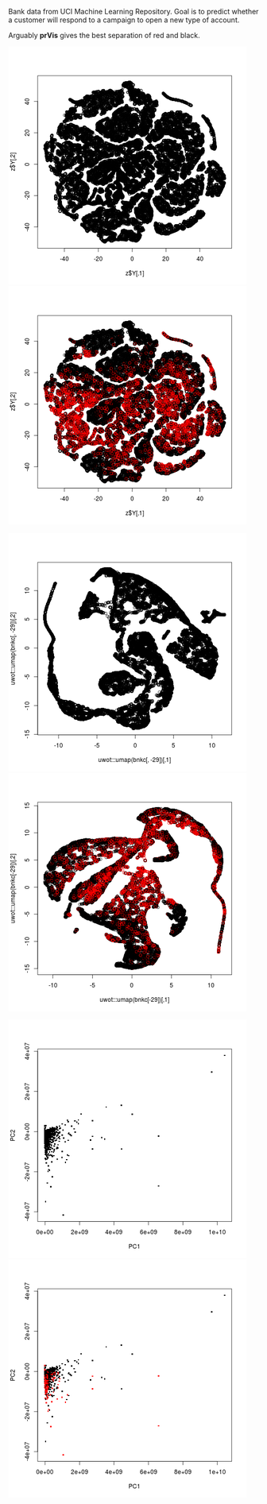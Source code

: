 
Bank data from UCI Machine Learning Repository.  Goal is to predict
whether a customer will respond to a campaign to open a new type of
account.

Arguably **prVis** gives the best separation of red and black.

![tsne without labels](tsne.png "tsne without labels")
![tsne with labels](tsneLabels.png "tsne with labels")

![umap without labels](umap.png "umap without labels")
![umap with labels](umapLabels.png "umap with labels")

![prvis without labels](prvis.png "prvis without labels")
![prvis with labels](prvisLabels.png "prvis with labels")

